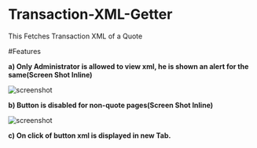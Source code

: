 Transaction-XML-Getter
======================

This Fetches Transaction XML of a Quote

#Features

**a)  Only Administrator is allowed to view xml, he is shown an alert for the same(Screen Shot Inline)**

![screenshot](http://img33.imageshack.us/img33/2719/image001uz.png)

**b)  Button is disabled for non-quote pages(Screen Shot Inline)**

![screenshot](http://img402.imageshack.us/img402/9027/image002ft.png)

**c)  On click of button xml is displayed in new Tab.**
